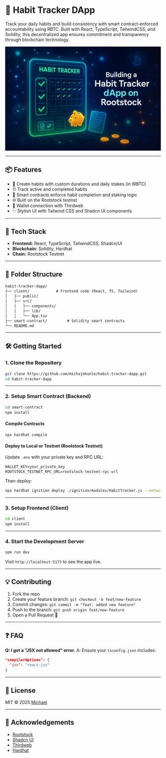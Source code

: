 # 🚀 Habit Tracker DApp

Track your daily habits and build consistency with smart contract-enforced accountability using RBTC. Built with React, TypeScript, TailwindCSS, and Solidity, this decentralized app ensures commitment and transparency through blockchain technology.

![habit-tracker-banner](/client/public/banner.png)

---

## 📦 Features

* 📅 Create habits with custom durations and daily stakes (in tRBTC)
* ⏰ Track active and completed habits
* 🧠 Smart contracts enforce habit completion and staking logic
* 🌐 Built on the Rootstock testnet
* 🔐 Wallet connection with Thirdweb
* ✨ Stylish UI with Tailwind CSS and Shadcn UI components

---

## 🧰 Tech Stack

* **Frontend:** React, TypeScript, TailwindCSS, Shadcn/UI
* **Blockchain:** Solidity, Hardhat
* **Chain:** Rootstock Testnet

---

## 📂 Folder Structure

```
habit-tracker-dapp/
├── client/            # Frontend code (React, TS, Tailwind)
│   ├── public/
│   ├── src/
│   │   ├── components/
│   │   ├── lib/
│   │   └── App.tsx
├── smart-contract/         # Solidity smart contracts
└── README.md
```

---

## 🛠️ Getting Started

### 1. Clone the Repository

```bash
git clone https://github.com/michojekunle/habit-tracker-dapp.git
cd habit-tracker-dapp
```

---

### 2. Setup Smart Contract (Backend)

```bash
cd smart-contract
npm install
```

#### Compile Contracts

```bash
npx hardhat compile
```


#### Deploy to Local or Testnet (Rootstock Testnet)

Update `.env` with your private key and RPC URL:

```env
WALLET_KEY=your_private_key
ROOTSTOCK_TESTNET_RPC_URL=rootstock-testnet-rpc-url
```

Then deploy:

```bash
npx hardhat ignition deploy ./ignition/modules/HabitTracker.js --network rootstock --verify
```

---

### 3. Setup Frontend (Client)

```bash
cd client
npm install
```

---

### 4. Start the Development Server

```bash
npm run dev
```

Visit `http://localhost:5173` to see the app live.

---

## 💡 Contributing

1. Fork the repo
2. Create your feature branch: `git checkout -b feat/new-feature`
3. Commit changes: `git commit -m "feat: added new feature"`
4. Push to the branch: `git push origin feat/new-feature`
5. Open a Pull Request 🚀

---

## ❓ FAQ

**Q: I get a "JSX not allowed" error.**
A: Ensure your `tsconfig.json` includes:

```json
"compilerOptions": {
  "jsx": "react-jsx"
}
```

---

## 📃 License

MIT © 2025 [Michael](https://github.com/michojekunle)

---

## 🙌 Acknowledgements

* [Rootstock](https://www.rootstock.io/)
* [Shadcn UI](https://ui.shadcn.com/)
* [Thirdweb](https://thirdweb.com/)
* [Hardhat](https://hardhat.org/)
